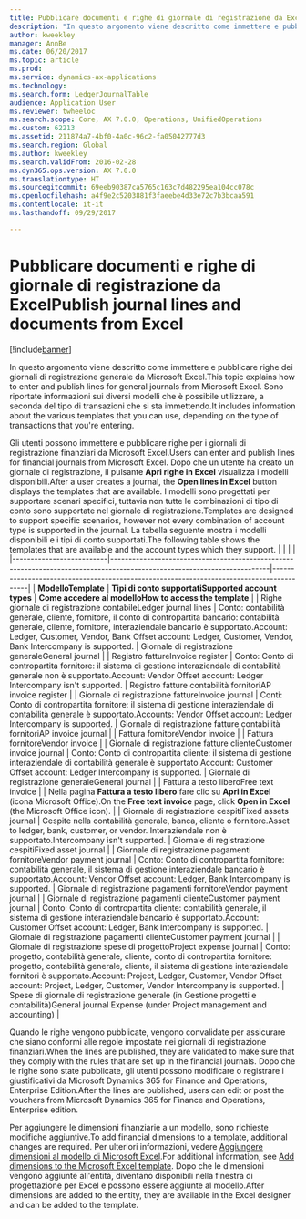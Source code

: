 ```yaml
---
title: Pubblicare documenti e righe di giornale di registrazione da Excel
description: "In questo argomento viene descritto come immettere e pubblicare righe dei giornali di registrazione generale da Microsoft Excel. Sono riportate informazioni sui diversi modelli che è possibile utilizzare, a seconda del tipo di transazioni che si sta immettendo."
author: kweekley
manager: AnnBe
ms.date: 06/20/2017
ms.topic: article
ms.prod: 
ms.service: dynamics-ax-applications
ms.technology: 
ms.search.form: LedgerJournalTable
audience: Application User
ms.reviewer: twheeloc
ms.search.scope: Core, AX 7.0.0, Operations, UnifiedOperations
ms.custom: 62213
ms.assetid: 211874a7-4bf0-4a0c-96c2-fa05042777d3
ms.search.region: Global
ms.author: kweekley
ms.search.validFrom: 2016-02-28
ms.dyn365.ops.version: AX 7.0.0
ms.translationtype: HT
ms.sourcegitcommit: 69eeb90387ca5765c163c7d482295ea104cc078c
ms.openlocfilehash: a4f9e2c5203881f3faeebe4d33e72c7b3bcaa591
ms.contentlocale: it-it
ms.lasthandoff: 09/29/2017

---
```


# <a name="publish-journal-lines-and-documents-from-excel"></a><span data-ttu-id="f2b4e-104">Pubblicare documenti e righe di giornale di registrazione da Excel</span><span class="sxs-lookup"><span data-stu-id="f2b4e-104">Publish journal lines and documents from Excel</span></span>

[!include[banner](../includes/banner.md)]


<span data-ttu-id="f2b4e-105">In questo argomento viene descritto come immettere e pubblicare righe dei giornali di registrazione generale da Microsoft Excel.</span><span class="sxs-lookup"><span data-stu-id="f2b4e-105">This topic explains how to enter and publish lines for general journals from Microsoft Excel.</span></span> <span data-ttu-id="f2b4e-106">Sono riportate informazioni sui diversi modelli che è possibile utilizzare, a seconda del tipo di transazioni che si sta immettendo.</span><span class="sxs-lookup"><span data-stu-id="f2b4e-106">It includes information about the various templates that you can use, depending on the type of transactions that you're entering.</span></span>

<span data-ttu-id="f2b4e-107">Gli utenti possono immettere e pubblicare righe per i giornali di registrazione finanziari da Microsoft Excel.</span><span class="sxs-lookup"><span data-stu-id="f2b4e-107">Users can enter and publish lines for financial journals from Microsoft Excel.</span></span> <span data-ttu-id="f2b4e-108">Dopo che un utente ha creato un giornale di registrazione, il pulsante **Apri righe in Excel** visualizza i modelli disponibili.</span><span class="sxs-lookup"><span data-stu-id="f2b4e-108">After a user creates a journal, the **Open lines in Excel** button displays the templates that are available.</span></span> <span data-ttu-id="f2b4e-109">I modelli sono progettati per supportare scenari specifici, tuttavia non tutte le combinazioni di tipo di conto sono supportate nel giornale di registrazione.</span><span class="sxs-lookup"><span data-stu-id="f2b4e-109">Templates are designed to support specific scenarios, however not every combination of account type is supported in the journal.</span></span> <span data-ttu-id="f2b4e-110">La tabella seguente mostra i modelli disponibili e i tipi di conto supportati.</span><span class="sxs-lookup"><span data-stu-id="f2b4e-110">The following table shows the templates that are available and the account types which they support.</span></span>
|                          |                                                                                                                         |                                                                                         |
|--------------------------|-------------------------------------------------------------------------------------------------------------------------|-----------------------------------------------------------------------------------------|
| <span data-ttu-id="f2b4e-111">**Modello**</span><span class="sxs-lookup"><span data-stu-id="f2b4e-111">**Template**</span></span>             | <span data-ttu-id="f2b4e-112">**Tipi di conto supportati**</span><span class="sxs-lookup"><span data-stu-id="f2b4e-112">**Supported account types**</span></span>                                                                                             | <span data-ttu-id="f2b4e-113">**Come accedere al modello**</span><span class="sxs-lookup"><span data-stu-id="f2b4e-113">**How to access the template**</span></span>                                                          |
| <span data-ttu-id="f2b4e-114">Righe giornale di registrazione contabile</span><span class="sxs-lookup"><span data-stu-id="f2b4e-114">Ledger journal lines</span></span>     | <span data-ttu-id="f2b4e-115">Conto: contabilità generale, cliente, fornitore, il conto di contropartita bancario: contabilità generale, cliente, fornitore, interaziendale bancario è supportato.</span><span class="sxs-lookup"><span data-stu-id="f2b4e-115">Account: Ledger, Customer, Vendor, Bank Offset account: Ledger, Customer, Vendor, Bank Intercompany is supported.</span></span>       | <span data-ttu-id="f2b4e-116">Giornale di registrazione generale</span><span class="sxs-lookup"><span data-stu-id="f2b4e-116">General journal</span></span>                                                                         |
| <span data-ttu-id="f2b4e-117">Registro fatture</span><span class="sxs-lookup"><span data-stu-id="f2b4e-117">Invoice register</span></span>         | <span data-ttu-id="f2b4e-118">Conto: Conto di contropartita fornitore: il sistema di gestione interaziendale di contabilità generale non è supportato.</span><span class="sxs-lookup"><span data-stu-id="f2b4e-118">Account: Vendor Offset account: Ledger Intercompany isn't supported.</span></span>                                                    | <span data-ttu-id="f2b4e-119">Registro fatture contabilità fornitori</span><span class="sxs-lookup"><span data-stu-id="f2b4e-119">AP invoice register</span></span>                                                                     |
| <span data-ttu-id="f2b4e-120">Giornale di registrazione fatture</span><span class="sxs-lookup"><span data-stu-id="f2b4e-120">Invoice journal</span></span>          | <span data-ttu-id="f2b4e-121">Conti: Conto di contropartita fornitore: il sistema di gestione interaziendale di contabilità generale è supportato.</span><span class="sxs-lookup"><span data-stu-id="f2b4e-121">Accounts: Vendor Offset account: Ledger Intercompany is supported.</span></span>                                                      | <span data-ttu-id="f2b4e-122">Giornale di registrazione fatture contabilità fornitori</span><span class="sxs-lookup"><span data-stu-id="f2b4e-122">AP invoice journal</span></span>                                                                      |
| <span data-ttu-id="f2b4e-123">Fattura fornitore</span><span class="sxs-lookup"><span data-stu-id="f2b4e-123">Vendor invoice</span></span>           |                                                                                                                         | <span data-ttu-id="f2b4e-124">Fattura fornitore</span><span class="sxs-lookup"><span data-stu-id="f2b4e-124">Vendor invoice</span></span>                                                                          |
| <span data-ttu-id="f2b4e-125">Giornale di registrazione fatture cliente</span><span class="sxs-lookup"><span data-stu-id="f2b4e-125">Customer invoice journal</span></span> | <span data-ttu-id="f2b4e-126">Conto: Conto di contropartita cliente: il sistema di gestione interaziendale di contabilità generale è supportato.</span><span class="sxs-lookup"><span data-stu-id="f2b4e-126">Account: Customer Offset account: Ledger Intercompany is supported.</span></span>                                                     | <span data-ttu-id="f2b4e-127">Giornale di registrazione generale</span><span class="sxs-lookup"><span data-stu-id="f2b4e-127">General journal</span></span>                                                                         |
| <span data-ttu-id="f2b4e-128">Fattura a testo libero</span><span class="sxs-lookup"><span data-stu-id="f2b4e-128">Free text invoice</span></span>        |                                                                                                                         | <span data-ttu-id="f2b4e-129">Nella pagina **Fattura a testo libero** fare clic su **Apri in Excel** (icona Microsoft Office).</span><span class="sxs-lookup"><span data-stu-id="f2b4e-129">On the **Free text invoice** page, click **Open in Excel** (the Microsoft Office icon).</span></span> |
| <span data-ttu-id="f2b4e-130">Giornale di registrazione cespiti</span><span class="sxs-lookup"><span data-stu-id="f2b4e-130">Fixed assets journal</span></span>     | <span data-ttu-id="f2b4e-131">Cespite nella contabilità generale, banca, cliente o fornitore.</span><span class="sxs-lookup"><span data-stu-id="f2b4e-131">Asset to ledger, bank, customer, or vendor.</span></span> <span data-ttu-id="f2b4e-132">Interaziendale non è supportato.</span><span class="sxs-lookup"><span data-stu-id="f2b4e-132">Intercompany isn't supported.</span></span>                                               | <span data-ttu-id="f2b4e-133">Giornale di registrazione cespiti</span><span class="sxs-lookup"><span data-stu-id="f2b4e-133">Fixed asset journal</span></span>                                                                     |
| <span data-ttu-id="f2b4e-134">Giornale di registrazione pagamenti fornitore</span><span class="sxs-lookup"><span data-stu-id="f2b4e-134">Vendor payment journal</span></span>   | <span data-ttu-id="f2b4e-135">Conto: Conto di contropartita fornitore: contabilità generale, il sistema di gestione interaziendale bancario è supportato.</span><span class="sxs-lookup"><span data-stu-id="f2b4e-135">Account: Vendor Offset account: Ledger, Bank Intercompany is supported.</span></span>                                                 | <span data-ttu-id="f2b4e-136">Giornale di registrazione pagamenti fornitore</span><span class="sxs-lookup"><span data-stu-id="f2b4e-136">Vendor payment journal</span></span>                                                                  |
| <span data-ttu-id="f2b4e-137">Giornale di registrazione pagamenti cliente</span><span class="sxs-lookup"><span data-stu-id="f2b4e-137">Customer payment journal</span></span> | <span data-ttu-id="f2b4e-138">Conto: Conto di contropartita cliente: contabilità generale, il sistema di gestione interaziendale bancario è supportato.</span><span class="sxs-lookup"><span data-stu-id="f2b4e-138">Account: Customer Offset account: Ledger, Bank Intercompany is supported.</span></span>                                               | <span data-ttu-id="f2b4e-139">Giornale di registrazione pagamenti cliente</span><span class="sxs-lookup"><span data-stu-id="f2b4e-139">Customer payment journal</span></span>                                                                |
| <span data-ttu-id="f2b4e-140">Giornale di registrazione spese di progetto</span><span class="sxs-lookup"><span data-stu-id="f2b4e-140">Project expense journal</span></span>  | <span data-ttu-id="f2b4e-141">Conto: progetto, contabilità generale, cliente, conto di contropartita fornitore: progetto, contabilità generale, cliente, il sistema di gestione interaziendale fornitori è supportato.</span><span class="sxs-lookup"><span data-stu-id="f2b4e-141">Account: Project, Ledger, Customer, Vendor Offset account: Project, Ledger, Customer, Vendor Intercompany is supported.</span></span> | <span data-ttu-id="f2b4e-142">Spese di giornale di registrazione generale (in Gestione progetti e contabilità)</span><span class="sxs-lookup"><span data-stu-id="f2b4e-142">General journal Expense (under Project management and accounting)</span></span>                       |

<span data-ttu-id="f2b4e-143">Quando le righe vengono pubblicate, vengono convalidate per assicurare che siano conformi alle regole impostate nei giornali di registrazione finanziari.</span><span class="sxs-lookup"><span data-stu-id="f2b4e-143">When the lines are published, they are validated to make sure that they comply with the rules that are set up in the financial journals.</span></span> <span data-ttu-id="f2b4e-144">Dopo che le righe sono state pubblicate, gli utenti possono modificare o registrare i giustificativi da Microsoft Dynamics 365 for Finance and Operations, Enterprise Edition.</span><span class="sxs-lookup"><span data-stu-id="f2b4e-144">After the lines are published, users can edit or post the vouchers from Microsoft Dynamics 365 for Finance and Operations, Enterprise edition.</span></span> 

<span data-ttu-id="f2b4e-145">Per aggiungere le dimensioni finanziarie a un modello, sono richieste modifiche aggiuntive.</span><span class="sxs-lookup"><span data-stu-id="f2b4e-145">To add financial dimensions to a template, additional changes are required.</span></span> <span data-ttu-id="f2b4e-146">Per ulteriori informazioni, vedere [Aggiungere dimensioni al modello di Microsoft Excel](../../dev-itpro/financial/add-dimensions-excel-templates.md).</span><span class="sxs-lookup"><span data-stu-id="f2b4e-146">For additional information, see [Add dimensions to the Microsoft Excel template](../../dev-itpro/financial/add-dimensions-excel-templates.md).</span></span> <span data-ttu-id="f2b4e-147">Dopo che le dimensioni vengono aggiunte all'entità, diventano disponibili nella finestra di progettazione per Excel e possono essere aggiunte al modello.</span><span class="sxs-lookup"><span data-stu-id="f2b4e-147">After dimensions are added to the entity, they are available in the Excel designer and can be added to the template.</span></span>






